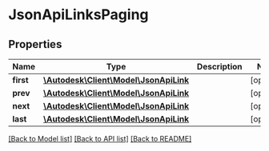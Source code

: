 # JsonApiLinksPaging

## Properties
Name | Type | Description | Notes
------------ | ------------- | ------------- | -------------
**first** | [**\Autodesk\Client\Model\JsonApiLink**](JsonApiLink.md) |  | [optional] 
**prev** | [**\Autodesk\Client\Model\JsonApiLink**](JsonApiLink.md) |  | [optional] 
**next** | [**\Autodesk\Client\Model\JsonApiLink**](JsonApiLink.md) |  | [optional] 
**last** | [**\Autodesk\Client\Model\JsonApiLink**](JsonApiLink.md) |  | [optional] 

[[Back to Model list]](../README.md#documentation-for-models) [[Back to API list]](../README.md#documentation-for-api-endpoints) [[Back to README]](../README.md)


